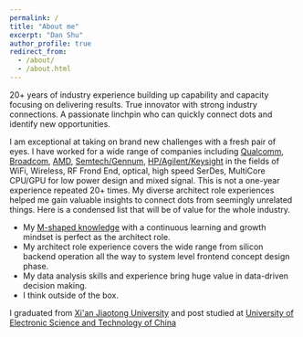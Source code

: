 ```yaml
---
permalink: /
title: "About me"
excerpt: "Dan Shu"
author_profile: true
redirect_from: 
  - /about/
  - /about.html
---
```

20+ years of industry experience building up capability and capacity focusing on delivering results. True innovator with strong industry connections. A passionate linchpin who can quickly connect dots and identify new opportunities.

I am exceptional at taking on brand new challenges with a fresh pair of eyes. I have worked for a wide range of companies including [Qualcomm](https://www.qualcomm.com/home), [Broadcom](https://www.broadcom.com/), [AMD](https://www.amd.com/en.html), [Semtech/Gennum](https://www.semtech.com/products/signal-integrity), [HP/Agilent/Keysight](https://www.keysight.com/us/en/home.html) in the fields of WiFi, Wireless, RF Frond End, optical, high speed SerDes, MultiCore CPU/GPU for low power design and mixed signal. This is not a one-year experience repeated 20+ times. My diverse architect role experiences helped me gain valuable insights to connect dots from seemingly unrelated things. Here is a condensed list that will be of value for the whole industry.

- My [M-shaped knowledge](https://www.linkedin.com/pulse/which-letter-shaped-employee-you-gaurav-sharma/) with a continuous learning and growth mindset is perfect as the architect role.
- My architect role experience covers the wide range from silicon backend operation all the way to system level frontend concept design phase. 
- My data analysis skills and experience bring huge value in data-driven decision making.
- I think outside of the box.

I graduated from [Xi'an Jiaotong University](http://en.xjtu.edu.cn/) and post studied at [University of Electronic Science and Technology of China](https://en.uestc.edu.cn/)

